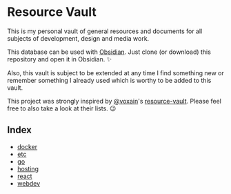 # Resource Vault

This is my personal vault of general resources and documents for all subjects of development, design and media work.

This database can be used with [Obsidian](https://obsidian.md/). Just clone (or download) this repository and open it in Obsidian. ✨  

Also, this vault is subject to be extended at any time I find something new or remember something I already used which is worthy to be added to this vault.

This project was strongly inspired by [@voxain](https://github.com/voxain)'s [resource-vault](https://github.com/voxain/resource-vault). Please feel free to also take a look at their lists. 😉

## Index
- [docker](docker.md)
- [etc](etc.md)
- [go](go.md)
- [hosting](hosting.md)
- [react](react.md)
- [webdev](webdev.md)